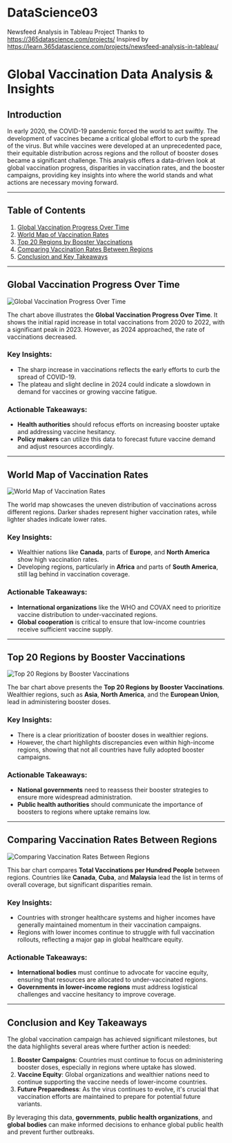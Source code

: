 # DataScience03
Newsfeed Analysis in Tableau Project
Thanks to https://365datascience.com/projects/
Inspired by https://learn.365datascience.com/projects/newsfeed-analysis-in-tableau/

# Global Vaccination Data Analysis & Insights

## Introduction

In early 2020, the COVID-19 pandemic forced the world to act swiftly. The development of vaccines became a critical global effort to curb the spread of the virus. But while vaccines were developed at an unprecedented pace, their equitable distribution across regions and the rollout of booster doses became a significant challenge. This analysis offers a data-driven look at global vaccination progress, disparities in vaccination rates, and the booster campaigns, providing key insights into where the world stands and what actions are necessary moving forward.

---

## Table of Contents
1. [Global Vaccination Progress Over Time](#global-vaccination-progress-over-time)
2. [World Map of Vaccination Rates](#world-map-of-vaccination-rates)
3. [Top 20 Regions by Booster Vaccinations](#top-20-regions-by-booster-vaccinations)
4. [Comparing Vaccination Rates Between Regions](#comparing-vaccination-rates-between-regions)
5. [Conclusion and Key Takeaways](#conclusion-and-key-takeaways)

---

## Global Vaccination Progress Over Time

![Global Vaccination Progress Over Time](link_to_image_here)

The chart above illustrates the **Global Vaccination Progress Over Time**. It shows the initial rapid increase in total vaccinations from 2020 to 2022, with a significant peak in 2023. However, as 2024 approached, the rate of vaccinations decreased. 

### Key Insights:
- The sharp increase in vaccinations reflects the early efforts to curb the spread of COVID-19.
- The plateau and slight decline in 2024 could indicate a slowdown in demand for vaccines or growing vaccine fatigue.

### Actionable Takeaways:
- **Health authorities** should refocus efforts on increasing booster uptake and addressing vaccine hesitancy.
- **Policy makers** can utilize this data to forecast future vaccine demand and adjust resources accordingly.

---

## World Map of Vaccination Rates

![World Map of Vaccination Rates](link_to_image_here)

The world map showcases the uneven distribution of vaccinations across different regions. Darker shades represent higher vaccination rates, while lighter shades indicate lower rates.

### Key Insights:
- Wealthier nations like **Canada**, parts of **Europe**, and **North America** show high vaccination rates.
- Developing regions, particularly in **Africa** and parts of **South America**, still lag behind in vaccination coverage.

### Actionable Takeaways:
- **International organizations** like the WHO and COVAX need to prioritize vaccine distribution to under-vaccinated regions.
- **Global cooperation** is critical to ensure that low-income countries receive sufficient vaccine supply.

---

## Top 20 Regions by Booster Vaccinations

![Top 20 Regions by Booster Vaccinations](link_to_image_here)

The bar chart above presents the **Top 20 Regions by Booster Vaccinations**. Wealthier regions, such as **Asia**, **North America**, and the **European Union**, lead in administering booster doses.

### Key Insights:
- There is a clear prioritization of booster doses in wealthier regions.
- However, the chart highlights discrepancies even within high-income regions, showing that not all countries have fully adopted booster campaigns.

### Actionable Takeaways:
- **National governments** need to reassess their booster strategies to ensure more widespread administration.
- **Public health authorities** should communicate the importance of boosters to regions where uptake remains low.

---

## Comparing Vaccination Rates Between Regions

![Comparing Vaccination Rates Between Regions](link_to_image_here)

This bar chart compares **Total Vaccinations per Hundred People** between regions. Countries like **Canada**, **Cuba**, and **Malaysia** lead the list in terms of overall coverage, but significant disparities remain.

### Key Insights:
- Countries with stronger healthcare systems and higher incomes have generally maintained momentum in their vaccination campaigns.
- Regions with lower incomes continue to struggle with full vaccination rollouts, reflecting a major gap in global healthcare equity.

### Actionable Takeaways:
- **International bodies** must continue to advocate for vaccine equity, ensuring that resources are allocated to under-vaccinated regions.
- **Governments in lower-income regions** must address logistical challenges and vaccine hesitancy to improve coverage.

---

## Conclusion and Key Takeaways

The global vaccination campaign has achieved significant milestones, but the data highlights several areas where further action is needed:
1. **Booster Campaigns**: Countries must continue to focus on administering booster doses, especially in regions where uptake has slowed.
2. **Vaccine Equity**: Global organizations and wealthier nations need to continue supporting the vaccine needs of lower-income countries.
3. **Future Preparedness**: As the virus continues to evolve, it's crucial that vaccination efforts are maintained to prepare for potential future variants.

By leveraging this data, **governments**, **public health organizations**, and **global bodies** can make informed decisions to enhance global public health and prevent further outbreaks.
